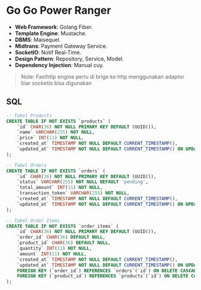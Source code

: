 # Go Go Power Ranger

- **Web Framework**: Golang Fiber.
- **Template Engine**: Mustache.
- **DBMS**: Maisequel.
- **Midtrans**: Payment Gateway Service.
- **SocketIO**: Notif Real-Time.
- **Design Pattern**: Repository, Service, Model.
- **Dependency Injection**: Manual cuy.

> Note: Fasthttp engine perlu di brige ke http menggunakan adaptor biar socketio bisa digunakan

## SQL

```sql
-- Tabel Products
CREATE TABLE IF NOT EXISTS `products` (
    `id` CHAR(36) NOT NULL PRIMARY KEY DEFAULT (UUID()),
    `name` VARCHAR(255) NOT NULL,
    `price` INT(11) NOT NULL,
    `created_at` TIMESTAMP NOT NULL DEFAULT CURRENT_TIMESTAMP(),
    `updated_at` TIMESTAMP NOT NULL DEFAULT CURRENT_TIMESTAMP() ON UPDATE CURRENT_TIMESTAMP()
);

-- Tabel Orders
CREATE TABLE IF NOT EXISTS `orders` (
    `id` CHAR(36) NOT NULL PRIMARY KEY DEFAULT (UUID()),
    `status` VARCHAR(255) NOT NULL DEFAULT 'pending',
    `total_amount` INT(11) NOT NULL,
    `transaction_token` VARCHAR(255) NOT NULL,
    `created_at` TIMESTAMP NOT NULL DEFAULT CURRENT_TIMESTAMP(),
    `updated_at` TIMESTAMP NOT NULL DEFAULT CURRENT_TIMESTAMP() ON UPDATE CURRENT_TIMESTAMP()
);

-- Tabel Order Items
CREATE TABLE IF NOT EXISTS `order_items` (
    `id` CHAR(36) NOT NULL PRIMARY KEY DEFAULT (UUID()),
    `order_id` CHAR(36) DEFAULT NULL,
    `product_id` CHAR(36) DEFAULT NULL,
    `quantity` INT(11) NOT NULL,
    `amount` INT(11) NOT NULL,
    `created_at` TIMESTAMP NOT NULL DEFAULT CURRENT_TIMESTAMP(),
    `updated_at` TIMESTAMP NOT NULL DEFAULT CURRENT_TIMESTAMP() ON UPDATE CURRENT_TIMESTAMP(),
    FOREIGN KEY (`order_id`) REFERENCES `orders`(`id`) ON DELETE CASCADE,
    FOREIGN KEY (`product_id`) REFERENCES `products`(`id`) ON DELETE CASCADE
);

```
